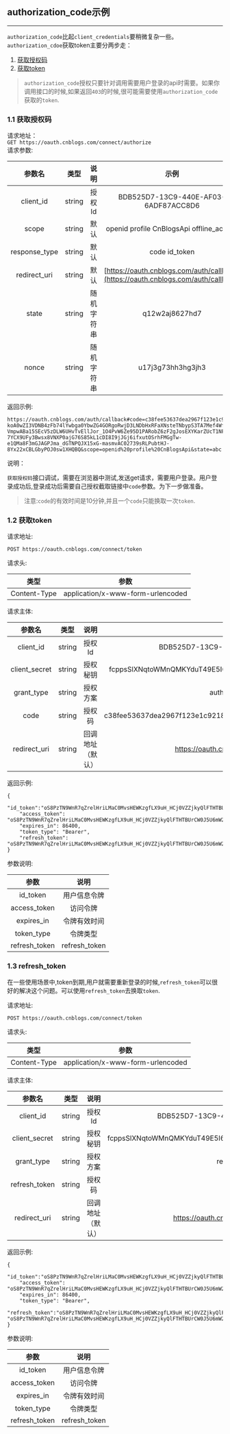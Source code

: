## authorization\_code示例

---

`authorization_code`比起`client_credentials`要稍微复杂一些。`authorization_cdoe`获取token主要分两步走：

1. [获取授权码]()
2. [获取token]()

> `authorization_code`授权只要针对调用需要用户登录的api时需要。如果你调用接口的时候,如果返回`403`的时候,很可能需要使用`authorization_code`获取的`token`.

### 1.1 获取授权码

请求地址：  
`GET https://oauth.cnblogs.com/connect/authorize`  
请求参数:

| 参数名 | 类型 | 说明 | 示例 |
| :---: | :---: | :---: | :---: |
| client\_id | string | 授权Id | BDB525D7-13C9-440E-AF03-6ADF87ACC8D6 |
| scope | string | 默认 | openid profile CnBlogsApi offline\_access |
| response\_type | string | 默认 | code id\_token |
| redirect\_uri | string | 默认 | [https://oauth.cnblogs.com/auth/callback](https://oauth.cnblogs.com/auth/callback) |
| state | string | 随机字符串 | q12w2aj8627hd7 |
| nonce | string | 随机字符串 | u17j3g73hh3hg3jh3 |

返回示例:

```
https://oauth.cnblogs.com/auth/callback#code=c38fee53637dea2967f123e1c92184d854b03db03dcd87323ea60675b8125b2e&id_token=eyJhbGciOiJSUzI1NiIsImtpZCI6IjlFMjcyMkFGM0IzRTFDNzU5RTI3NEFBRDI5NDFBNzg1MDlCMDc2RDAiLCJ0eXAiOiJKV1QiLCJ4NXQiOiJuaWNpcnpzLUhIV2VKMHF0S1VHbmhRbXdkdEEifQ.eyJuYmYiOjE1MDU4MTM0NjEsImV4cCI6MTUwNTgxMzc2MSwiaXNzIjoiaHR0cHM6Ly9vYXV0aC5jbmJsb2dzLmNvbSIsImF1ZCI6IkZBQTgxRTJFLTM5ODItNDgzMC04RjMyLTYyOUUyNjk1RDBFRSIsIm5vbmNlIjoieHl6IiwiaWF0IjoxNTA1ODEzNDYxLCJjX2hhc2giOiJTbUZ3bUZUeGFuSDhqa3U3VW5XeGxRIiwic3ViIjoiMDAwMDAwMDAtMDAwMC0wMDAwLTAwMDAtMDAwMDAwMDAwMDAwIiwiYXV0aF90aW1lIjoxNTA1ODEzNDYxLCJpZHAiOiJjbmJsb2dzX29hdXRoIiwiYW1yIjpbImF1dGhvcml6YXRpb25fY29kZSJdfQ.AurcP3x4OPjmc-koA0wZI3VDNB4zFb74lYwbga0YbwZG4GORgoRwjD3LNDbHxRFaXNsteTNbypS3TA7Mef4Wf-VmpwABa15SEcV5zDLW6UHvTvEllJor_1O4PvW6Ze95D1PARobZ6zF2gJosEXYKarZUcT1NFhUMD4btJBn5Ww9vMdCdm_dGFx3Sz4n2fn1WSTIM_WELu3HFGUu-7YCX9UFy3Bwsx8VNXP0ajG76S85kL1cDI8I9jJGj6ifxutOSrhFMGgTw-e1QMa8F3mGJAGPJma_dGTNPQJX15xG-masmvAC02739sRLPubtHJ-8Yx22xCBLGbyPOJ0sw1XHQBQ&scope=openid%20profile%20CnBlogsApi&state=abc
```

说明：

`获取授权码`接口调试，需要在浏览器中测试,发送get请求，需要用户登录。用户登录成功后,登录成功后需要自己授权截取链接中`code`参数。为下一步做准备。

>注意:`code`的有效时间是10分钟,并且一个`code`只能换取一次`token`.

### 1.2 获取token

请求地址:

`POST https://oauth.cnblogs.com/connect/token`

请求头:

| 类型 | 参数 |
| :---: | :---: |
| Content-Type | application/x-www-form-urlencoded |

请求主体:

|参数名|类型|说明|示例|
|:---:|:---:|:---:|:---:|
| client\_id | string | 授权Id | BDB525D7-13C9-440E-AF03-6ADF87ACC8D6 |
| client\_secret | string | 授权秘钥 | fcppsSlXNqtoWMnQMKYduT49E5I6rAaxfXAHotTQjibXedaJ92sTCUrJEdFYYrnOS |
| grant\_type | string | 授权方案 | authorization_code |
|code|string|授权码|c38fee53637dea2967f123e1c92184d854b03db03dcd87323ea60675b8125b2e|
|redirect_uri|string|回调地址（默认）|https://oauth.cnblogs.com/auth/callback

返回示例:

```
{
    "id_token":"oS8PzTN9WnR7qZrelHriLMaC0MvsHEWKzgfLX9uH_HCj0VZZjkyQlFTHTBUrCW0J5U6mW2Pgzd0Gjt0vZcZbPQG4fAuUuPINpY9g_nr",
    "access_token": "oS8PzTN9WnR7qZrelHriLMaC0MvsHEWKzgfLX9uH_HCj0VZZjkyQlFTHTBUrCW0J5U6mW2Pgzd0Gjt0vZcZbPQG4fAuUuPINpY9g_nr",
    "expires_in": 86400,
    "token_type": "Bearer",
    "refresh_token": "oS8PzTN9WnR7qZrelHriLMaC0MvsHEWKzgfLX9uH_HCj0VZZjkyQlFTHTBUrCW0J5U6mW2Pgzd0Gjt0vZcZbPQG4fAuUuPINpY9g_nr"
}
```

参数说明:

| 参数 | 说明 |
| :---: | :---: |
| id_token | 用户信息令牌 |
| access_token | 访问令牌 |
| expires_in | 令牌有效时间 |
| token_type | 令牌类型 |
|refresh_token| refresh_token|

### 1.3 refresh_token

在一些使用场景中,token到期,用户就需要重新登录的时候,`refresh_token`可以很好的解决这个问题。可以使用`refresh_token`去换取`token`.

请求地址:

`POST https://oauth.cnblogs.com/connect/token`

请求头:

| 类型 | 参数 |
| :---: | :---: |
| Content-Type | application/x-www-form-urlencoded |

请求主体:

|参数名|类型|说明|示例|
|:---:|:---:|:---:|:---:|
| client_id | string | 授权Id | BDB525D7-13C9-440E-AF03-6ADF87ACC8D6 |
| client_secret | string | 授权秘钥 | fcppsSlXNqtoWMnQMKYduT49E5I6rAaxfXAHotTQjibXedaJ92sTCUrJEdFYYrnOS |
| grant_type | string | 授权方案 | refresh_token |
|refresh_token|string|授权码||
|redirect_uri|string|回调地址（默认）|https://oauth.cnblogs.com/auth/callback

返回示例:

```
{
    "id_token":"oS8PzTN9WnR7qZrelHriLMaC0MvsHEWKzgfLX9uH_HCj0VZZjkyQlFTHTBUrCW0J5U6mW2Pgzd0Gjt0vZcZbPQG4fAuUuPINpY9g_nr",
    "access_token": "oS8PzTN9WnR7qZrelHriLMaC0MvsHEWKzgfLX9uH_HCj0VZZjkyQlFTHTBUrCW0J5U6mW2Pgzd0Gjt0vZcZbPQG4fAuUuPINpY9g_nr",
    "expires_in": 86400,
    "token_type": "Bearer",
    "refresh_token":"oS8PzTN9WnR7qZrelHriLMaC0MvsHEWKzgfLX9uH_HCj0VZZjkyQlFTHTBUrCW0J5U6mW2Pgzd0Gjt0vZcZbPQG4fAuUuPINpY9g_nr" "oS8PzTN9WnR7qZrelHriLMaC0MvsHEWKzgfLX9uH_HCj0VZZjkyQlFTHTBUrCW0J5U6mW2Pgzd0Gjt0vZcZbPQG4fAuUuPINpY9g_nr"
}
```

参数说明:

| 参数 | 说明 |
| :---: | :---: |
| id_token | 用户信息令牌 |
| access_token | 访问令牌 |
| expires_in | 令牌有效时间 |
| token_type | 令牌类型 |
|refresh_token| refresh_token|


